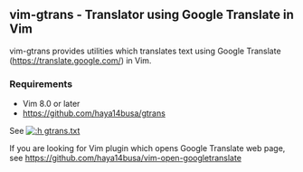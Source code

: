 ## vim-gtrans - Translator using Google Translate in Vim

vim-gtrans provides utilities which translates text using Google Translate (https://translate.google.com/) in Vim.

### Requirements
- Vim 8.0 or later
- https://github.com/haya14busa/gtrans

See [![:h gtrans.txt](https://img.shields.io/badge/doc-%3Ah%20gtrans.txt-red.svg)](doc/gtrans.txt)

If you are looking for Vim plugin which opens Google Translate web page, see https://github.com/haya14busa/vim-open-googletranslate
